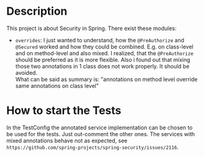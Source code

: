# Description

This project is about Security in Spring. There exist these modules:

* `overrides`:
I just wanted to understand, how the `@PreAuthorize` and `@Secured` worked and how they could be combined. E.g. on class-level
and on method-level and also mixed. I realized, that the `@PreAuthorize` should be preferred as it is more flexible. Also
i found out that mixing those two annotations in 1 class does not work properly. It should be avoided.  
What can be said as summary is: "annotations on method level override same annotations on class level"

# How to start the Tests

In the TestConfig the annotated service implementation can be chosen to be used for the tests. Just out-comment the other
ones. The services with mixed annotations behave not as expected, see `https://github.com/spring-projects/spring-security/issues/2116`.